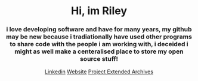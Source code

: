 <div align="center">
  <h1>Hi, im Riley</h1>
  <h3>i love developing software and have for many years, my github may be new because i tradiationally have used other programs to share code with the people i am working with, i deceided i might as well make a centeralised place to store my open source stuff!</h3>

  <a href="https://www.linkedin.com/in/riley-ainge-3a6b5b1b6">Linkedin</a>
  <a href="https://riley-ainge.netlify.app">Website</a>
  <a href="https://waste-archives.netlify.app">Project Extended Archives</a>
</div>

<!---
Riley-Ainge/Riley-Ainge is a ✨ special ✨ repository because its `README.md` (this file) appears on your GitHub profile.
You can click the Preview link to take a look at your changes.
--->
